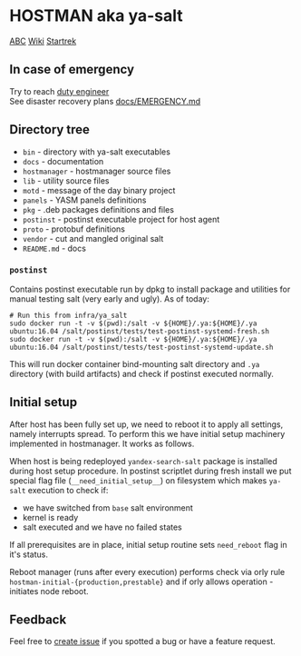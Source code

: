 # HOSTMAN aka ya-salt

[ABC](https://abc.yandex-team.ru/services/hostmanager)
[Wiki](https://wiki.yandex-team.ru/runtime-cloud/salt/)
[Startrek](https://st.yandex-team.ru/HOSTMAN)

## In case of emergency

Try to reach [duty engineer](https://abc.yandex-team.ru/services/hostmanager/duty/)  
See disaster recovery plans [docs/EMERGENCY.md](docs/EMERGENCY.md)

## Directory tree
 * `bin` - directory with ya-salt executables
 * `docs` - documentation
 * `hostmanager` - hostmanager source files
 * `lib` - utility source files
 * `motd` - message of the day binary project
 * `panels` - YASM panels definitions
 * `pkg` - .deb packages definitions and files
 * `postinst` - postinst executable project for host agent
 * `proto` - protobuf definitions
 * `vendor` - cut and mangled original salt
 * `README.md` - docs

### `postinst`
Contains postinst executable run by dpkg to install package and utilities for manual testing salt (very early and ugly).
As of today:
```
# Run this from infra/ya_salt
sudo docker run -t -v $(pwd):/salt -v ${HOME}/.ya:${HOME}/.ya ubuntu:16.04 /salt/postinst/tests/test-postinst-systemd-fresh.sh
sudo docker run -t -v $(pwd):/salt -v ${HOME}/.ya:${HOME}/.ya ubuntu:16.04 /salt/postinst/tests/test-postinst-systemd-update.sh
```
This will run docker container bind-mounting salt directory and 
`.ya` directory (with build artifacts) and check if postinst executed normally.

## Initial setup
After host has been fully set up, we need to reboot it to apply all settings, namely interrupts spread. To perform this
we have initial setup machinery implemented in hostmanager. It works as follows.

When host is being redeployed `yandex-search-salt` package is installed during host setup procedure.
In postinst scriptlet during fresh install we put special flag file (`__need_initial_setup__`) on filesystem which
makes `ya-salt` execution to check if:
  * we have switched from `base` salt environment
  * kernel is ready
  * salt executed and we have no failed states

If all prerequisites are in place, initial setup routine sets `need_reboot` flag in it's status.

Reboot manager (runs after every execution) performs check via orly rule `hostman-initial-{production,prestable}` and 
if orly allows operation - initiates node reboot.

## Feedback

Feel free to [create issue](https://st.yandex-team.ru/createTicket?type=1&priority=2&queue=HOSTMAN)
if you spotted a bug or have a feature request.
